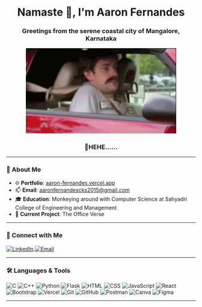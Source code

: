 <h1 align="center">Namaste 🙏, I'm Aaron Fernandes</h1>
<h3 align="center">Greetings from the serene coastal city of Mangalore, Karnataka</h3>

<p align="center">
  <img src="2BH.gif" alt="Coding Animation" width="400">
</p>

<h3 align="center">🙈HEHE......</h3>





---

### 🌟 About Me
- 🌐 **Portfolio**: [aaron-fernandes.vercel.app](https://aaron-fernandes.vercel.app/)
- 📫 **Email**: aaronfernandescks2015@gmail.com  
- 🎓 **Education**: Monkeying around with Computer Science at Sahyadri College of Engineering and Management 
- 🚀 **Current Project**: The Office Verse

---

### 🤝 Connect with Me
<p align="left">
<a href="https://linkedin.com/in/aaronfernandes21" target="blank">
  <img align="center" src="https://img.shields.io/badge/LinkedIn-%230077B5.svg?style=for-the-badge&logo=linkedin&logoColor=white" alt="LinkedIn">
</a>
<a href="mailto:aaronfernandescks2015@gmail.com" target="blank">
  <img align="center" src="https://img.shields.io/badge/Email-%23D14836.svg?style=for-the-badge&logo=gmail&logoColor=white" alt="Email">
</a>
</p>

---

### 🛠️ Languages & Tools
<p align="left">
  <img src="https://img.shields.io/badge/c-%2300599C.svg?style=for-the-badge&logo=c&logoColor=white" alt="C">
  <img src="https://img.shields.io/badge/c++-%2300599C.svg?style=for-the-badge&logo=c%2B%2B&logoColor=white" alt="C++">
  <img src="https://img.shields.io/badge/python-3670A0?style=for-the-badge&logo=python&logoColor=ffdd54" alt="Python">
  <img src="https://img.shields.io/badge/flask-%23000.svg?style=for-the-badge&logo=flask&logoColor=white" alt="Flask">
  <img src="https://img.shields.io/badge/html5-%23E34F26.svg?style=for-the-badge&logo=html5&logoColor=white" alt="HTML">
  <img src="https://img.shields.io/badge/css3-%231572B6.svg?style=for-the-badge&logo=css3&logoColor=white" alt="CSS">
  <img src="https://img.shields.io/badge/javascript-%23323330.svg?style=for-the-badge&logo=javascript&logoColor=%23F7DF1E" alt="JavaScript">
  <img src="https://img.shields.io/badge/react-%2320232a.svg?style=for-the-badge&logo=react&logoColor=%2361DAFB" alt="React">
  <img src="https://img.shields.io/badge/bootstrap-%238511FA.svg?style=for-the-badge&logo=bootstrap&logoColor=white" alt="Bootstrap">
  <img src="https://img.shields.io/badge/vercel-%23000000.svg?style=for-the-badge&logo=vercel&logoColor=white" alt="Vercel">
  <img src="https://img.shields.io/badge/git-%23F05033.svg?style=for-the-badge&logo=git&logoColor=white" alt="Git">
  <img src="https://img.shields.io/badge/github-%23121011.svg?style=for-the-badge&logo=github&logoColor=white" alt="GitHub">
  <img src="https://img.shields.io/badge/postman-FF6C37?style=for-the-badge&logo=postman&logoColor=white" alt="Postman">
  <img src="https://img.shields.io/badge/canva-%2300C4CC.svg?style=for-the-badge&logo=canva&logoColor=white" alt="Canva">
  <img src="https://img.shields.io/badge/figma-%23F24E1E.svg?style=for-the-badge&logo=figma&logoColor=white" alt="Figma">
</p>

---
